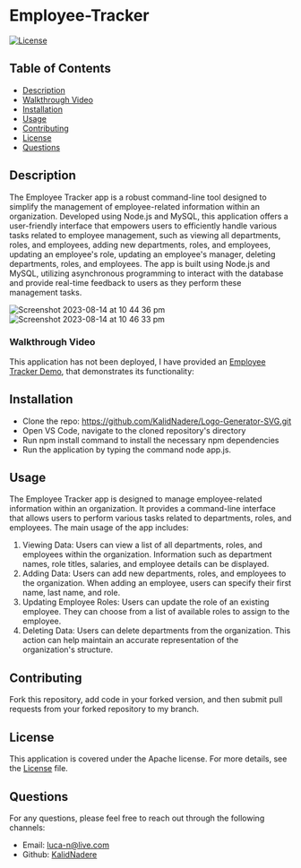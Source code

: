 # Employee-Tracker

[![License](https://img.shields.io/badge/License-Apache%202.0-blue.svg)](https://opensource.org/licenses/Apache)

## Table of Contents
- [Description](#description)
- [Walkthrough Video](#walkthrough-video)
- [Installation](#installation)
- [Usage](#usage)
- [Contributing](#contributing)
- [License](#license)
- [Questions](#questions)
  
## Description
The Employee Tracker app is a robust command-line tool designed to simplify the management of employee-related information within an organization. Developed using Node.js and MySQL, this application offers a user-friendly interface that empowers users to efficiently handle various tasks related to employee management, such as viewing all departments, roles, and employees, adding new departments, roles, and employees, updating an employee's role, updating an employee's manager, deleting departments, roles, and employees. The app is built using Node.js and MySQL, utilizing asynchronous programming to interact with the database and provide real-time feedback to users as they perform these management tasks.

![Screenshot 2023-08-14 at 10 44 36 pm](https://github.com/KalidNadere/Employee-Tracker/assets/131591052/b9b40806-2a84-4aeb-b5b1-859bfc3e2c67)
![Screenshot 2023-08-14 at 10 46 33 pm](https://github.com/KalidNadere/Employee-Tracker/assets/131591052/b74134a0-35aa-481f-b932-33ca75a6e1f9)

### Walkthrough Video
This application has not been deployed, I have provided an [Employee Tracker Demo](https://www.youtube.com/watch?v=tp0zTwFZQ8I&ab_channel=KalidNadere), that demonstrates its functionality:


## Installation <a name='installation'></a>
- Clone the repo: https://github.com/KalidNadere/Logo-Generator-SVG.git 
- Open VS Code, navigate to the cloned repository's directory
- Run npm install command to install the necessary npm dependencies
- Run the application by typing the command node app.js.

## Usage <a name='usage'></a>
The Employee Tracker app is designed to manage employee-related information within an organization. It provides a command-line interface that allows users to perform various tasks related to departments, roles, and employees. The main usage of the app includes:
1. Viewing Data:
Users can view a list of all departments, roles, and employees within the organization.
Information such as department names, role titles, salaries, and employee details can be displayed.
2. Adding Data:
Users can add new departments, roles, and employees to the organization.
When adding an employee, users can specify their first name, last name, and role.
3. Updating Employee Roles:
Users can update the role of an existing employee.
They can choose from a list of available roles to assign to the employee.
4. Deleting Data:
Users can delete departments from the organization.
This action can help maintain an accurate representation of the organization's structure.
  
## Contributing <a name='contributing'></a>
Fork this repository, add code in your forked version, and then submit pull requests from your forked repository to my branch.

 ## License <a name='license'></a>
This application is covered under the Apache license. For more details, see the [License](https://opensource.org/licenses/Apache) file.

## Questions <a name='questions'></a>
For any questions, please feel free to reach out through the following channels:
- Email: luca-n@live.com
- Github: [KalidNadere](https://github.com/KalidNadere)